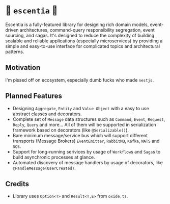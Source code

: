 # 🚧 `escentia` 🚧

Escentia is a fully-featured library for designing rich domain models, event-driven architectures, command-query responsibility segregation, event sourcing, and sagas. It's designed to reduce the complexity of building scalable and reliable applications (especially microservices) by providing a simple and easy-to-use interface for complicated topics and architectural patterns.

## Motivation

I'm pissed off on ecosystem, especially dumb fucks who made `nestjs`.

## Planned Features

- Designing `Aggregate`, `Entity` and `Value Object` with a easy to use abstract classes and decorators.
- Complete set of `Message` data structures such as `Command`, `Event`, `Request`, `Reply`, `Query` and more... All of them will be supported in serialization framework based on decorators (like `@Serializable()`).
- Bare minimum message/service bus which will support different transports (Message Brokers) `EventEmitter`, `RabbitMQ`, `Kafka`, `NATS` and `SQS`.
- Support for long-running serivices by usage of `Workflow`s and `Saga`s to build asynchronic processes at glance.
- Automated discovery of message handlers by usage of decorators, like `@HandleMessage(UserCreated)`.

## Credits

- Library uses `Option<T>` and `Result<T,E>` from `oxide.ts`.
